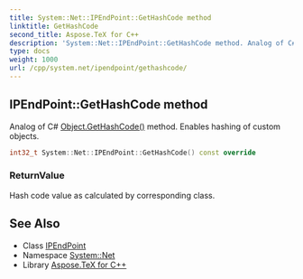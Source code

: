 ```yaml
---
title: System::Net::IPEndPoint::GetHashCode method
linktitle: GetHashCode
second_title: Aspose.TeX for C++
description: 'System::Net::IPEndPoint::GetHashCode method. Analog of C# Object.GetHashCode() method. Enables hashing of custom objects in C++.'
type: docs
weight: 1000
url: /cpp/system.net/ipendpoint/gethashcode/
---
```

## IPEndPoint::GetHashCode method


Analog of C# [Object.GetHashCode()](../../../system/object/gethashcode/) method. Enables hashing of custom objects.

```cpp
int32_t System::Net::IPEndPoint::GetHashCode() const override
```


### ReturnValue

Hash code value as calculated by corresponding class.

## See Also

* Class [IPEndPoint](../)
* Namespace [System::Net](../../)
* Library [Aspose.TeX for C++](../../../)
